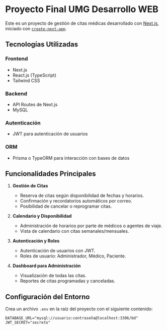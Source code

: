 # Proyecto Final UMG Desarrollo WEB

Este es un proyecto de gestión de citas médicas desarrollado con [Next.js](https://nextjs.org), iniciado con [`create-next-app`](https://nextjs.org/docs/app/api-reference/cli/create-next-app).

## Tecnologías Utilizadas

### **Frontend**
- Next.js
- React.js (TypeScript)
- Tailwind CSS

### **Backend**
- API Routes de Next.js
- MySQL 

### **Autenticación**
- JWT para autenticación de usuarios

### **ORM**
- Prisma o TypeORM para interacción con bases de datos

## Funcionalidades Principales

1. **Gestión de Citas**
   - Reserva de citas según disponibilidad de fechas y horarios.
   - Confirmación y recordatorios automáticos por correo.
   - Posibilidad de cancelar o reprogramar citas.

2. **Calendario y Disponibilidad**
   - Administración de horarios por parte de médicos o agentes de viaje.
   - Vista de calendario con citas semanales/mensuales.

3. **Autenticación y Roles**
   - Autenticación de usuarios con JWT.
   - Roles de usuario: Administrador, Médico, Paciente.

4. **Dashboard para Administración**
   - Visualización de todas las citas.
   - Reportes de citas programadas y canceladas.

## Configuración del Entorno

Crea un archivo `.env` en la raíz del proyecto con el siguiente contenido:

```env
DATABASE_URL="mysql://usuario:contraseña@localhost:3306/bd"
JWT_SECRET="secreto"
